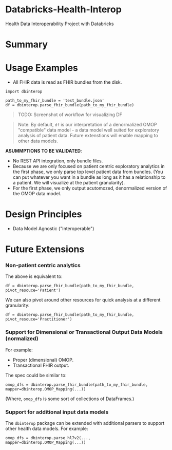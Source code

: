 # Databricks-Health-Interop
Health Data Interoperability Project with Databricks

# Summary

# Usage Examples

- All FHIR data is read as FHIR bundles from the disk.
```
import dbinterop

path_to_my_fhir_bundle = 'test_bundle.json'
df = dbinterop.parse_fhir_bundle(path_to_my_fhir_bundle)
```
> TODO: Screenshot of workflow for visualizing DF

> Note: By default, `df` is our interpretation of
> a denormalized OMOP "compatible" data model - a
> data model well suited for exploratory analysis of
> patient data. Future extenstions will enable mapping
> to other data models.

**ASUMMPTIONS TO BE VALIDATED**:
- No REST API integration, only bundle files.
- Because we are only focused on patient centric exploratory
  analytics in the first phase, we only parse top level patient
  data from bundles. (You can put whatever you want in
  a bundle as long as it has a relationship to a patient.
  We will visualize at the patient granularity).
- For the first phase, we only output acutomozed, denormalized 
  version of the OMOP data model.

# Design Principles
- Data Model Agnostic ("Interoperable")

# Future Extensions

### Non-patient centric analytics
The above is equivalent to:
```
df = dbinterop.parse_fhir_bundle(path_to_my_fhir_bundle, pivot_resouce='Patient')
```

We can also pivot around other resources for quick analysis at
a different granularity:
```
df = dbinterop.parse_fhir_bundle(path_to_my_fhir_bundle, pivot_resouce='Practitioner')
```

### Support for Dimensional or Transactional Output Data Models (normalized)
For example:
- Proper (dimensional) OMOP.
- Transactional FHIR output.

The spec could be similar to:
```
omop_dfs = dbinterop.parse_fhir_bundle(path_to_my_fhir_bundle, mapper=dbinterop.OMOP_Mapping(...))
```
(Where, `omop_dfs` is some sort of collections of DataFrames.)

### Support for additional input data models
The `dbinterop` package can be extended with additional parsers to support
other health data models. For example:
```
omop_dfs = dbinterop.parse_hl7v2(..., mapper=dbinterop.OMOP_Mapping(...))
```

